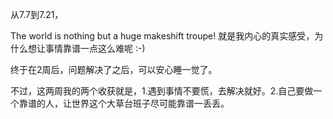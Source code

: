 从7.7到7.21，

The world is nothing but a huge makeshift troupe! 就是我内心的真实感受，为什么想让事情靠谱一点这么难呢 :-)

终于在2周后，问题解决了之后，可以安心睡一觉了。

不过，这两周我的两个收获就是，1.遇到事情不要慌，去解决就好。2.自己要做一个靠谱的人，让世界这个大草台班子尽可能靠谱一丢丢。
